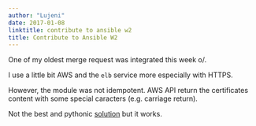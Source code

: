 ```yaml
---
author: "Lujeni"
date: 2017-01-08
linktitle: contribute to ansible w2
title: Contribute to Ansible W2
---
```

One of my oldest merge request was integrated this week o/.

I use a little bit AWS and the `elb` service more especially with HTTPS.

However, the module was not idempotent. AWS API return the certificates content with some special caracters (e.g. carriage return).

Not the best and pythonic [solution](https://github.com/ansible/ansible/commit/427cfd61620fb3fa423b7c06f4a2a0866796ca77) but it works.
